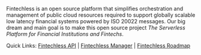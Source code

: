 Fintechless is an open source platform that simplifies orchestration and
management of public cloud resources required to support globally scalable
low latency financial systems powered by ISO 20022 messages. Our big dream
and main goal is to make this open source project
_The Serverless Platform for Financial Institutions and Fintechs_.

Quick Links: [Fintechless API](https://github.com/fintechless/ftl-api) |
[Fintechless Manager](https://github.com/fintechless/ftl-mgr) |
[Fintechless Roadmap](https://github.com/fintechless/ftl-api/blob/main/ROADMAP.md)
